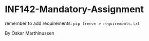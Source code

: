 # INF142-Mandatory-Assignment

remember to add requirements:
```pip freeze > requirements.txt```

By Oskar Marthinussen